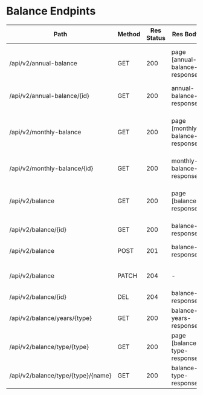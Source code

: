 # Balance Endpints

| Path                               | Method | Res Status | Res Body                        | Res Cookie | Req Param                                                                                                        | Req Body                 | Comments                        |
| ---------------------------------- | ------ | ---------- | ------------------------------- | ---------- | ---------------------------------------------------------------------------------------------------------------- | ------------------------ | ------------------------------- |
| /api/v2/annual-balance             | GET    | 200        | page [annual-balance-response]  | -          | gross_quantity_min, gross_quantity_max, expected_quantity_min, expected_quantity_max, currency_type, year        | -                        |                                 |
| /api/v2/annual-balance/{id}        | GET    | 200        | annual-balance-response         | -          | -                                                                                                                | -                        |                                 |
| /api/v2/monthly-balance            | GET    | 200        | page [monthly-balance-response] | -          | gross_quantity_min, gross_quantity_max, expected_quantity_min, expected_quantity_max, currency_type, year, month | -                        |                                 |
| /api/v2/monthly-balance/{id}       | GET    | 200        | monthly-balance-response        | -          | -                                                                                                                | -                        |                                 |
| /api/v2/balance                    | GET    | 200        | page [balance-response]         | -          | converted_quantity_min, converted_quantity_max, date_from, date_to, currency_type, balance_type                  | -                        | balance_type is BalanceTypeEnum |
| /api/v2/balance/{id}               | GET    | 200        | balance-response                | -          | -                                                                                                                | -                        |                                 |
| /api/v2/balance                    | POST   | 201        | balance-response                | -          | -                                                                                                                | balance-creation-request |                                 |
| /api/v2/balance                    | PATCH  | 204        | -                               | -          | -                                                                                                                | balance-update-request   |                                 |
| /api/v2/balance/{id}               | DEL    | 204        | balance-response                | -          | -                                                                                                                | -                        |                                 |
| /api/v2/balance/years/{type}       | GET    | 200        | balance-years-response          | -          | -                                                                                                                | -                        |                                 |
| /api/v2/balance/type/{type}        | GET    | 200        | page [balance-type-response]    | -          | -                                                                                                                | -                        |                                 |
| /api/v2/balance/type/{type}/{name} | GET    | 200        | balance-type-response           | -          | -                                                                                                                | -                        |                                 |
